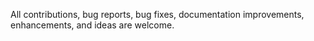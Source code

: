 All contributions, bug reports, bug fixes, documentation improvements, enhancements, and ideas are welcome.
 
